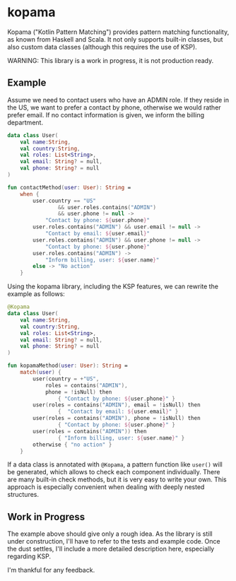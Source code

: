 # kopama

Kopama ("Kotlin Pattern Matching") provides pattern matching functionality, as known from Haskell and Scala. It not only supports built-in classes, but also custom data classes (although this requires the use of KSP).

WARNING: This library is a work in progress, it is not production ready.

## Example

Assume we need to contact users who have an ADMIN role. If they reside in the US, we want to prefer a contact by phone, otherwise we would rather prefer email. If no contact information is given, we inform the billing department.

```kotlin
data class User(
    val name:String,
    val country:String,
    val roles: List<String>,
    val email: String? = null,
    val phone: String? = null
)

fun contactMethod(user: User): String =
    when {
        user.country == "US" 
                && user.roles.contains("ADMIN")
                && user.phone != null ->
            "Contact by phone: ${user.phone}"
        user.roles.contains("ADMIN") && user.email != null ->
            "Contact by email: ${user.email}"
        user.roles.contains("ADMIN") && user.phone != null ->
            "Contact by phone: ${user.phone}"
        user.roles.contains("ADMIN") ->
            "Inform billing, user: ${user.name}"
        else -> "No action"
    }
```

Using the kopama library, including the KSP features, we can rewrite the example as follows:

```kotlin
@Kopama
data class User(
    val name:String,
    val country:String,
    val roles: List<String>,
    val email: String? = null,
    val phone: String? = null
)

fun kopamaMethod(user: User): String =
    match(user) {
        user(country = +"US", 
            roles = contains("ADMIN"), 
            phone = !isNull) then
                { "Contact by phone: ${user.phone}" }
        user(roles = contains("ADMIN"), email = !isNull) then
                {  "Contact by email: ${user.email}" }
        user(roles = contains("ADMIN"), phone = !isNull) then
                { "Contact by phone: ${user.phone}" }
        user(roles = contains("ADMIN")) then
                { "Inform billing, user: ${user.name}" }
        otherwise { "no action" }
    }
```
If a data class is annotated with `@Kopama`, a pattern function like `user()` will be generated, which allows to check each component individually. There are many built-in check methods, but it is very easy to write your own. This approach is especially convenient when dealing with deeply nested structures. 

## Work in Progress

The example above should give only a rough idea. As the library is still under construction, I'll have to refer to the tests and example code. Once the dust settles, I'll include a more detailed description here, especially regarding KSP.

I'm thankful for any feedback.
